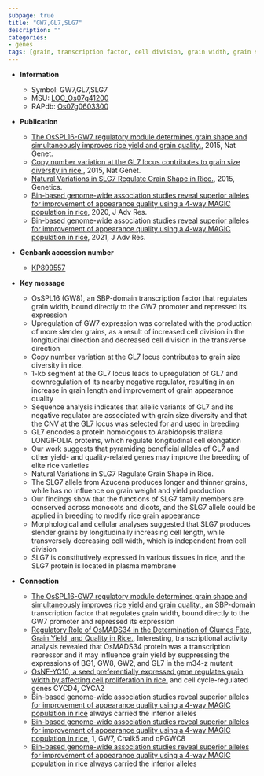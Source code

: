 ```yaml
---
subpage: true
title: "GW7,GL7,SLG7"
description: ""
categories:
- genes
tags: [grain, transcription factor, cell division, grain width, grain size, grain length, cell elongation, breeding, quality, yield, plasma membrane, grain weight]
---
```


* **Information**  
    + Symbol: GW7,GL7,SLG7  
    + MSU: [LOC_Os07g41200](http://rice.plantbiology.msu.edu/cgi-bin/ORF_infopage.cgi?orf=LOC_Os07g41200)  
    + RAPdb: [Os07g0603300](http://rapdb.dna.affrc.go.jp/viewer/gbrowse_details/irgsp1?name=Os07g0603300)  

* **Publication**  
    + [The OsSPL16-GW7 regulatory module determines grain shape and simultaneously improves rice yield and grain quality.](http://www.ncbi.nlm.nih.gov/pubmed?term=The+OsSPL16-GW7+regulatory+module+determines+grain+shape+and+simultaneously+improves+rice+yield+and+grain+quality.%5BTitle%5D), 2015, Nat Genet.
    + [Copy number variation at the GL7 locus contributes to grain size diversity in rice.](http://www.ncbi.nlm.nih.gov/pubmed?term=Copy+number+variation+at+the+GL7+locus+contributes+to+grain+size+diversity+in+rice.%5BTitle%5D), 2015, Nat Genet.
    + [Natural Variations in SLG7 Regulate Grain Shape in Rice.](http://www.ncbi.nlm.nih.gov/pubmed?term=Natural+Variations+in+SLG7+Regulate+Grain+Shape+in+Rice.%5BTitle%5D), 2015, Genetics.
    + [Bin-based genome-wide association studies reveal superior alleles for improvement of appearance quality using a 4-way MAGIC population in rice](http://www.ncbi.nlm.nih.gov/pubmed?term=Bin-based+genome-wide+association+studies+reveal+superior+alleles+for+improvement+of+appearance+quality+using+a+4-way+MAGIC+population+in+rice%5BTitle%5D), 2020, J Adv Res.
    + [Bin-based genome-wide association studies reveal superior alleles for improvement of appearance quality using a 4-way MAGIC population in rice](http://www.ncbi.nlm.nih.gov/pubmed?term=Bin-based+genome-wide+association+studies+reveal+superior+alleles+for+improvement+of+appearance+quality+using+a+4-way+MAGIC+population+in+rice%5BTitle%5D), 2021, J Adv Res.

* **Genbank accession number**  
    + [KP899557](http://www.ncbi.nlm.nih.gov/nuccore/KP899557)

* **Key message**  
    + OsSPL16 (GW8), an SBP-domain transcription factor that regulates grain width, bound directly to the GW7 promoter and repressed its expression
    + Upregulation of GW7 expression was correlated with the production of more slender grains, as a result of increased cell division in the longitudinal direction and decreased cell division in the transverse direction
    + Copy number variation at the GL7 locus contributes to grain size diversity in rice.
    + 1-kb segment at the GL7 locus leads to upregulation of GL7 and downregulation of its nearby negative regulator, resulting in an increase in grain length and improvement of grain appearance quality
    + Sequence analysis indicates that allelic variants of GL7 and its negative regulator are associated with grain size diversity and that the CNV at the GL7 locus was selected for and used in breeding
    + GL7 encodes a protein homologous to Arabidopsis thaliana LONGIFOLIA proteins, which regulate longitudinal cell elongation
    + Our work suggests that pyramiding beneficial alleles of GL7 and other yield- and quality-related genes may improve the breeding of elite rice varieties
    + Natural Variations in SLG7 Regulate Grain Shape in Rice.
    + The SLG7 allele from Azucena produces longer and thinner grains, while has no influence on grain weight and yield production
    + Our findings show that the functions of SLG7 family members are conserved across monocots and dicots, and the SLG7 allele could be applied in breeding to modify rice grain appearance
    + Morphological and cellular analyses suggested that SLG7 produces slender grains by longitudinally increasing cell length, while transversely decreasing cell width, which is independent from cell division
    + SLG7 is constitutively expressed in various tissues in rice, and the SLG7 protein is located in plasma membrane

* **Connection**  
    + [The OsSPL16-GW7 regulatory module determines grain shape and simultaneously improves rice yield and grain quality.](GW8), an SBP-domain transcription factor that regulates grain width, bound directly to the GW7 promoter and repressed its expression
    + [Regulatory Role of OsMADS34 in the Determination of Glumes Fate, Grain Yield, and Quality in Rice.](http://www.ncbi.nlm.nih.gov/pubmed?term=Regulatory+Role+of+OsMADS34+in+the+Determination+of+Glumes+Fate,+Grain+Yield,+and+Quality+in+Rice.%5BTitle%5D), Interesting, transcriptional activity analysis revealed that OsMADS34 protein was a transcription repressor and it may influence grain yield by suppressing the expressions of BG1, GW8, GW2, and GL7 in the m34-z mutant
    + [OsNF-YC10, a seed preferentially expressed gene regulates grain width by affecting cell proliferation in rice.](a+negative+regulator+of+grain+width) and cell cycle-regulated genes CYCD4, CYCA2
    + [Bin-based genome-wide association studies reveal superior alleles for improvement of appearance quality using a 4-way MAGIC population in rice](GC2) always carried the inferior alleles
    + [Bin-based genome-wide association studies reveal superior alleles for improvement of appearance quality using a 4-way MAGIC population in rice](http://www.ncbi.nlm.nih.gov/pubmed?term=Bin-based+genome-wide+association+studies+reveal+superior+alleles+for+improvement+of+appearance+quality+using+a+4-way+MAGIC+population+in+rice%5BTitle%5D), 1, GW7, Chalk5 and qPGWC8
    + [Bin-based genome-wide association studies reveal superior alleles for improvement of appearance quality using a 4-way MAGIC population in rice](GC2) always carried the inferior alleles



